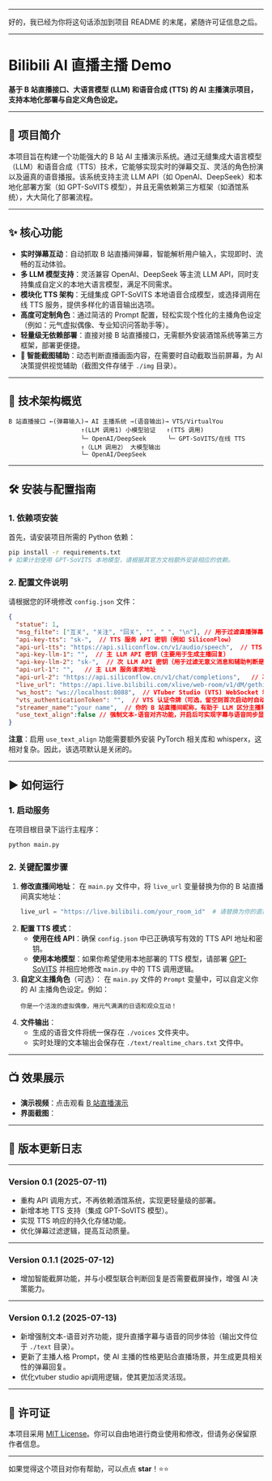 -----

好的，我已经为你将这句话添加到项目 README 的末尾，紧随许可证信息之后。

-----

# Bilibili AI 直播主播 Demo

**基于 B 站直播接口、大语言模型 (LLM) 和语音合成 (TTS) 的 AI 主播演示项目，支持本地化部署与自定义角色设定。**

-----

## 📌 项目简介

本项目旨在构建一个功能强大的 B 站 AI 主播演示系统。通过无缝集成大语言模型（LLM）和语音合成（TTS）技术，它能够实现实时的弹幕交互、灵活的角色扮演以及逼真的语音播报。该系统支持主流 LLM API（如 OpenAI、DeepSeek）和本地化部署方案（如 GPT-SoVITS 模型），并且无需依赖第三方框架（如酒馆系统），大大简化了部署流程。

-----

## ✨ 核心功能

  * **实时弹幕互动**：自动抓取 B 站直播间弹幕，智能解析用户输入，实现即时、流畅的互动体验。
  * **多 LLM 模型支持**：灵活兼容 OpenAI、DeepSeek 等主流 LLM API，同时支持集成自定义的本地大语言模型，满足不同需求。
  * **模块化 TTS 架构**：无缝集成 GPT-SoVITS 本地语音合成模型，或选择调用在线 TTS 服务，提供多样化的语音输出选项。
  * **高度可定制角色**：通过简洁的 Prompt 配置，轻松实现个性化的主播角色设定（例如：元气虚拟偶像、专业知识问答助手等）。
  * **轻量级无依赖部署**：直接对接 B 站直播接口，无需额外安装酒馆系统等第三方框架，部署更便捷。
  * **📸 智能截图辅助**：动态判断直播画面内容，在需要时自动截取当前屏幕，为 AI 决策提供视觉辅助（截图文件存储于 `./img` 目录）。

-----

## 🧠 技术架构概览

```
B 站直播接口 ←(弹幕输入)→ AI 主播系统 →(语音输出)→ VTS/VirtualYou  
                    ↑(LLM 调用1) 小模型验证   ↑(TTS 调用)  
                    └─ OpenAI/DeepSeek      └─ GPT-SoVITS/在线 TTS  
                    ↑（LLM 调用2） 大模型输出
                    └─ OpenAI/DeepSeek
```

-----

## 🛠️ 安装与配置指南

### 1\. 依赖项安装

首先，请安装项目所需的 Python 依赖：

```bash
pip install -r requirements.txt
# 如果计划使用 GPT-SoVITS 本地模型，请根据其官方文档额外安装相应的依赖。
```

### 2\. 配置文件说明

请根据您的环境修改 `config.json` 文件：

```json
{
  "statue": 1,
  "msg_filte": ["互关", "关注", "回关", "", " ", "\n"], // 用于过滤直播弹幕中的敏感或无意义关键词
  "api-key-tts": "sk-",  // TTS 服务 API 密钥（例如 SiliconFlow）
  "api-url-tts": "https://api.siliconflow.cn/v1/audio/speech",  // TTS 服务请求地址
  "api-key-llm-1": "",  // 主 LLM API 密钥（主要用于生成主播回复）
  "api-key-llm-2": "sk-",  // 次 LLM API 密钥（用于过滤无意义消息和辅助判断是否需要截屏）
  "api-url-1": "",   // 主 LLM 服务请求地址
  "api-url-2": "https://api.siliconflow.cn/v1/chat/completions",   // 次 LLM 服务请求地址
  "live_url": "https://api.live.bilibili.com/xlive/web-room/v1/dM/gethistory?roomid=YOURID&room_type=0",  // 将 YOURID 替换为你的 B 站直播间 ID
  "ws_host": "ws://localhost:8088",  // VTuber Studio (VTS) WebSocket 地址
  "vts_authenticationToken": "",  // VTS 认证令牌（可选，留空则首次启动时自动获取）
  "streamer_name":"your name",  // 你的 B 站直播间昵称，有助于 LLM 区分主播和观众
  "use_text_align":false // 强制文本-语音对齐功能，开启后可实现字幕与语音同步显示（需额外安装 torch 和 whisperx）
}
```

**注意**：启用 `use_text_align` 功能需要额外安装 PyTorch 相关库和 whisperx，这相对复杂。因此，该选项默认是关闭的。

-----

## ▶️ 如何运行

### 1\. 启动服务

在项目根目录下运行主程序：

```bash
python main.py
```

### 2\. 关键配置步骤

1.  **修改直播间地址**：
    在 `main.py` 文件中，将 `live_url` 变量替换为你的 B 站直播间真实地址：
    ```python
    live_url = "https://live.bilibili.com/your_room_id"  # 请替换为你的直播间地址
    ```
2.  **配置 TTS 模式**：
      * **使用在线 API**：确保 `config.json` 中已正确填写有效的 TTS API 地址和密钥。
      * **使用本地模型**：如果你希望使用本地部署的 TTS 模型，请部署 [GPT-SoVITS](https://github.com/RVC-Boss/GPT-SoVITS) 并相应地修改 `main.py` 中的 TTS 调用逻辑。
3.  **自定义主播角色**（可选）：
    在 `main.py` 文件的 `Prompt` 变量中，可以自定义你的 AI 主播角色设定。例如：
    ```text
    你是一个活泼的虚拟偶像，用元气满满的日语和观众互动！
    ```
4.  **文件输出**：
      * 生成的语音文件将统一保存在 `./voices` 文件夹中。
      * 实时处理的文本输出会保存在 `./text/realtime_chars.txt` 文件中。

-----

## 📺 效果展示

  * **演示视频**：点击观看 [B 站直播演示](https://www.bilibili.com/video/BV1EDLhzCE9x/)
  * **界面截图**：

-----

## 🧪 版本更新日志

-----

### Version 0.1 (2025-07-11)

  * 重构 API 调用方式，不再依赖酒馆系统，实现更轻量级的部署。
  * 新增本地 TTS 支持（集成 GPT-SoVITS 模型）。
  * 实现 TTS 响应的持久化存储功能。
  * 优化弹幕过滤逻辑，提高互动质量。

-----

### Version 0.1.1 (2025-07-12)

  * 增加智能截屏功能，并与小模型联合判断回复是否需要截屏操作，增强 AI 决策能力。

-----

### Version 0.1.2 (2025-07-13)

  * 新增强制文本-语音对齐功能，提升直播字幕与语音的同步体验（输出文件位于 `./text` 目录）。
  * 更新了主播人格 Prompt，使 AI 主播的性格更贴合直播场景，并生成更具相关性的弹幕回复。
  * 优化vtuber studio api调用逻辑，使其更加活灵活现。
-----

## 📜 许可证

本项目采用 [MIT License](https://github.com/yourusername/bilibili-ai-live-demo/blob/main/LICENSE)。你可以自由地进行商业使用和修改，但请务必保留原作者信息。

-----

如果觉得这个项目对你有帮助，可以点点 **star**！⭐⭐